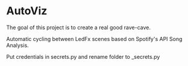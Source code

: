 # AutoViz
 
The goal of this project is to create a real good rave-cave.

Automatic cycling between LedFx scenes based on Spotify's API Song Analysis.

Put credentials in secrets.py and rename folder to _secrets.py

